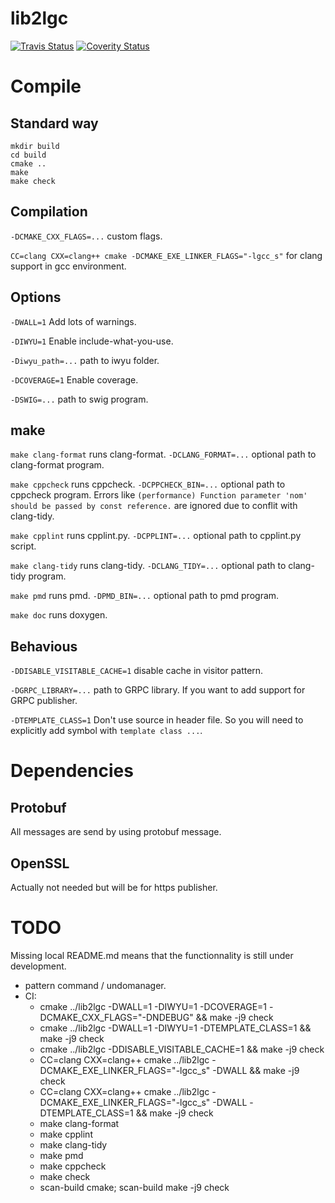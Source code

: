 # lib2lgc

[![Travis Status](https://travis-ci.org/bansan85/lib2lgc.svg?branch=master)](https://travis-ci.org/bansan85/lib2lgc)
[![Coverity Status](https://scan.coverity.com/projects/1279/badge.svg)](https://scan.coverity.com/projects/1279)

# Compile

## Standard way

```
mkdir build
cd build
cmake ..
make
make check
```

## Compilation

`-DCMAKE_CXX_FLAGS=...` custom flags.

`CC=clang CXX=clang++ cmake -DCMAKE_EXE_LINKER_FLAGS="-lgcc_s"` for clang support in gcc environment.

## Options

`-DWALL=1` Add lots of warnings.

`-DIWYU=1` Enable include-what-you-use.

`-Diwyu_path=...` path to iwyu folder.

`-DCOVERAGE=1` Enable coverage.

`-DSWIG=...` path to swig program.

## make
`make clang-format` runs clang-format. `-DCLANG_FORMAT=...` optional path to clang-format program.

`make cppcheck` runs cppcheck. `-DCPPCHECK_BIN=...` optional path to cppcheck program. Errors like `(performance) Function parameter 'nom' should be passed by const reference.` are ignored due to conflit with clang-tidy.

`make cpplint` runs cpplint.py. `-DCPPLINT=...` optional path to cpplint.py script.

`make clang-tidy` runs clang-tidy. `-DCLANG_TIDY=...` optional path to clang-tidy program.

`make pmd` runs pmd. `-DPMD_BIN=...` optional path to pmd program.

`make doc` runs doxygen.

## Behavious

`-DDISABLE_VISITABLE_CACHE=1` disable cache in visitor pattern.

`-DGRPC_LIBRARY=...` path to GRPC library. If you want to add support for GRPC publisher.

`-DTEMPLATE_CLASS=1` Don't use source in header file. So you will need to explicitly add symbol with `template class ...`.

# Dependencies

## Protobuf
All messages are send by using protobuf message.

## OpenSSL
Actually not needed but will be for https publisher.

# TODO
Missing local README.md means that the functionnality is still under development.

  - pattern command / undomanager.
  - CI:
    - cmake ../lib2lgc -DWALL=1 -DIWYU=1 -DCOVERAGE=1 -DCMAKE_CXX_FLAGS="-DNDEBUG" && make -j9 check
    - cmake ../lib2lgc -DWALL=1 -DIWYU=1 -DTEMPLATE_CLASS=1 && make -j9 check
    - cmake ../lib2lgc -DDISABLE_VISITABLE_CACHE=1 && make -j9 check
    - CC=clang CXX=clang++ cmake ../lib2lgc -DCMAKE_EXE_LINKER_FLAGS="-lgcc_s" -DWALL && make -j9 check
    - CC=clang CXX=clang++ cmake ../lib2lgc -DCMAKE_EXE_LINKER_FLAGS="-lgcc_s" -DWALL -DTEMPLATE_CLASS=1 && make -j9 check
    - make clang-format
    - make cpplint
    - make clang-tidy
    - make pmd
    - make cppcheck
    - make check
    - scan-build cmake; scan-build make -j9 check
